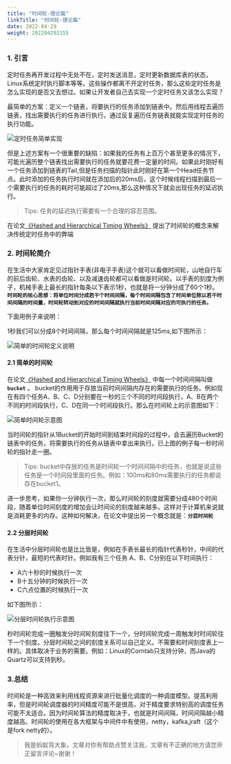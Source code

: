 ```yaml
---
title: "时间轮-理论篇"
linkTitle: "时间轮-理论篇"
date: 2022-04-29
weight: 202204292155
---
```


### 1. 引言

定时任务再开发过程中无处不在，定时发送消息，定时更新数据库表的状态，Linux系统定时执行脚本等等。这些操作都离不开定时任务，那么这些定时任务是怎么实现的是否又去想过。如果让开发者自己去实现一个定时任务又该怎么实现？

最简单的方案：定义一个链表，将要执行的任务添加到链表中。然后用线程去遍历链表，找出需要执行的任务进行执行。通过反复遍历任务链表就能实现定时任务的执行功能。

![定时任务简单实现](E:\download\定时任务简单实现.png)

但是上述方案有一个很重要的缺陷：如果我的任务有上百万个甚至更多的情况下，可能光遍历整个链表找出需要执行的任务就要花费一定量的时间。如果此时刚好有一个任务添加到链表的Tail,但是任务扫描的指针此时刚好在第一个Head任务节点。此时添加的任务执行时间就在添加后的20ms后，这个时候线程扫描到最后一个需要执行的任务的耗时可能超过了20ms,那么这种情况下就会出现任务的延迟执行。

> Tips: 任务的延迟执行需要有一个合理的容忍范围。

在论文[《Hashed and Hierarchical Timing Wheels》](http://www.cs.columbia.edu/~nahum/w6998/papers/sosp87-timing-wheels.pdf) 提出了时间轮的概念来解决传统定时任务中的弊端

### 2. 时间轮简介

在生活中大家肯定见过指针手表(非电子手表)这个就可以看做时间轮，山地自行车的前后齿轮、水表的齿轮、以及减速齿轮都可以看做是时间轮。以手表的刻度为例子，机械手表上最长的指针每条以下表示1秒，也就是将一分钟分成了60个1秒。 **`时间轮的核心思想：将单位时间分成若干个时间间隔，每个时间间隔包含了时间单位除以若干时间间隔的时间量，时间轮转动到对应的时间间隔就执行当前时间间隔对应的可执行的任务。`**

下面用例子来说明：

1秒我们可以分成8个时间间隔，那么每个时间间隔就是125ms,如下图所示：

![简单的时间轮定义说明](E:\download\简单的时间轮定义说明.png)

#### 2.1 简单的时间轮

在论文[《Hashed and Hierarchical Timing Wheels》](http://www.cs.columbia.edu/~nahum/w6998/papers/sosp87-timing-wheels.pdf)  中每一个时间间隔叫做 **`bucket`** 。 bucket的作用用于存放当前时间间隔内存在的需要执行的任务。例如现在有四个任务A、B、C、D分别要在一秒的三个不同的时间段执行，A、B在两个不同的时间段执行，C、D在同一个时间段执行。那么在时间轮上的示意图如下：

![简单时间轮示意图](E:\download\简单时间轮示意图.png)

当时间轮的指针从1Bucket的开始时间到结束时间段的过程中，会去遍历Bucket的链表中的任务，将需要执行的任务从链表中拿出来执行。已上图的例子每一秒时间轮的指针走一圈。

> Tips: bucket中存放的任务是时间轮一个时间间隔中的任务，也就是说这些任务是一个时间段里面的任务。例如：100ms和80ms需要执行的任务都说存在bucket1。

进一步思考，如果你一分钟执行一次，那么时间轮的刻度就需要分成480个时间段，随着单位时间刻度的增加会让时间论的刻度越来越多。这样对于计算机来说就是消耗更多的内存。这种如何解决，在论文中提出另一个概念就是：**`分层时间轮`**

#### 2.2 分层时间轮

在生活中分层时间轮也是比比皆是，例如在手表长最长的指针代表秒针，中间的代表分针，最短的代表时针。例如我有三个任务 A、B、C分别在以下时间执行：

- A六十秒的时候执行一次
- B十五分钟的时候执行一次
- C六点位置的时候执行一次

如下图所示：

![分层时间轮执行示意图](E:\download\分层时间轮执行示意图.png)

秒时间轮完成一圈触发分时间轮刻度往下一个，分时间轮完成一周触发时时间轮往下一个刻度。分层时间轮之间的刻度关系可以自己定义。不需要和时间刻度表上一样的。具体取决于业务的需要。例如：Linux的Corntab只支持分钟，而Java的Quartz可以支持到秒。

### 3.总结

 时间轮是一种高效来利用线程资源来进行批量化调度的一种调度模型。提高利用率，但是时间轮调度器的时间精度可能不是很高，对于精度要求特别高的调度任务可能不太适合。因为时间轮算法的精度取决于，也就是时间间隔，时间间隔越小精度越高。时间轮的使用在各大框架与中间件中有使用，netty，kafka,jraft（这个是fork netty的）。

> 我是蚂蚁背大象，文章对你有帮助点赞关注我，文章有不正确的地方请您斧正留言评论~谢谢！